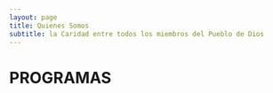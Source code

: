 ```yaml
---
layout: page
title: Quienes Somos
subtitle: la Caridad entre todos los miembros del Pueblo de Dios
---
```



# PROGRAMAS
